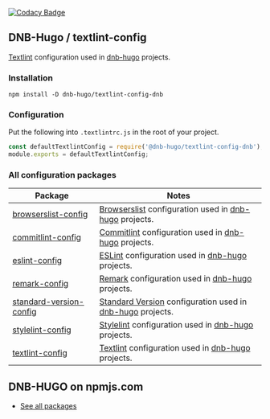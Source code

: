 [![Codacy Badge](https://app.codacy.com/project/badge/Grade/45cb0bd1447d4158942191c7a7e8e05f)](https://www.codacy.com/gh/dnb-hugo/textlint-config/dashboard)

## DNB-Hugo / textlint-config

[Textlint](https://github.com/textlint/textlint) configuration used in [dnb-hugo](https://github.com/dnb-hugo) projects.

### Installation

```shell script
npm install -D dnb-hugo/textlint-config-dnb
```

### Configuration

Put the following into `.textlintrc.js` in the root of your project.

```js
const defaultTextlintConfig = require('@dnb-hugo/textlint-config-dnb');
module.exports = defaultTextlintConfig;
```

### All configuration packages

| Package | Notes |
|---|---|
| [browserslist-config](https://github.com/dnb-hugo/browserslist-config) | [Browserslist](https://github.com/browserslist/browserslist) configuration used in [dnb-hugo](https://github.com/dnb-hugo) projects. |
| [commitlint-config](https://github.com/dnb-hugo/commitlint-config) | [Commitlint](https://github.com/conventional-changelog/commitlint) configuration used in [dnb-hugo](https://github.com/dnb-hugo) projects. |
| [eslint-config](https://github.com/dnb-hugo/eslint-config) | [ESLint](https://github.com/eslint/eslint) configuration used in [dnb-hugo](https://github.com/dnb-hugo) projects. |
| [remark-config](https://github.com/dnb-hugo/remark-config) | [Remark](https://github.com/remarkjs/remark-lint) configuration used in [dnb-hugo](https://github.com/dnb-hugo) projects. |
| [standard-version-config](https://github.com/dnb-hugo/standard-version-config) | [Standard Version](https://github.com/conventional-changelog/standard-version) configuration used in [dnb-hugo](https://github.com/dnb-hugo) projects. |
| [stylelint-config](https://github.com/dnb-hugo/stylelint-config) | [Stylelint](https://github.com/stylelint/stylelint) configuration used in [dnb-hugo](https://github.com/dnb-hugo) projects. |
| [textlint-config](https://github.com/dnb-hugo/textlint-config) | [Textlint](https://github.com/textlint/textlint) configuration used in [dnb-hugo](https://github.com/dnb-hugo) projects. |

## DNB-HUGO on npmjs.com

- [See all packages](https://www.npmjs.com/settings/dnb-hugo/packages)
